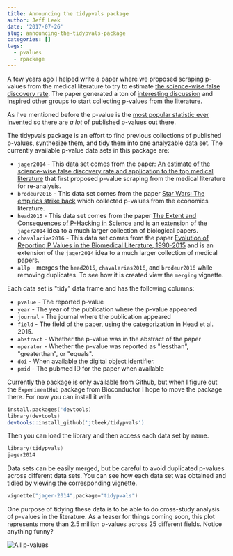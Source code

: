 ```yaml
---
title: Announcing the tidypvals package
author: Jeff Leek
date: '2017-07-26'
slug: announcing-the-tidypvals-package
categories: []
tags:
  - pvalues
  - rpackage
---
```


A few years ago I helped write a paper where we proposed scraping p-values from the medical literature to try to estimate [the science-wise false discovery rate](https://academic.oup.com/biostatistics/article/15/1/1/244509/An-estimate-of-the-science-wise-false-discovery). The paper generated a ton of [interesting discussion](https://simplystatistics.org/2013/09/25/is-most-science-false-the-titans-weigh-in/) and inspired other groups to start collecting p-values from the literature. 

As I've mentioned before the p-value is the [most popular statistic ever invented](https://simplystatistics.org/2012/01/06/p-values-and-hypothesis-testing-get-a-bad-rap-but-we/) so there are _a lot_ of published p-values out there. 

The tidypvals package is an effort to find previous collections of published p-values, synthesize them, and tidy them into one analyzable data set. The currently available p-value data sets in this package are: 

* `jager2014` - This data set comes from the paper: [An estimate of the science-wise false discovery rate and application to the top medical literature](https://academic.oup.com/biostatistics/article/15/1/1/244509/An-estimate-of-the-science-wise-false-discovery) that first proposed p-value scraping from the medical literature for re-analysis.
* `brodeur2016` - This data set comes from the paper [Star Wars: The empirics strike back](https://www.aeaweb.org/articles?id=10.1257/app.20150044) which collected p-values from the economics literature.
* `head2015` - This data set comes from the paper [The Extent and Consequences of P-Hacking in Science](http://journals.plos.org/plosbiology/article?id=10.1371/journal.pbio.1002106) and is an extension of the `jager2014` idea to a much larger collection of biological papers. 
* `chavalarias2016` - This data set comes from the paper [Evolution of Reporting P Values in the Biomedical Literature, 1990-2015](https://jamanetwork.com/journals/jama/fullarticle/10.1001/jama.2016.1952) and is an extension of the `jager2014` idea to a much larger collection of medical papers. 
* `allp` - merges the `head2015`, `chavalarias2016`, and `brodeur2016` while removing duplicates. To see how it is created view the `merging` vignette. 


Each data set is "tidy" data frame and has the following columns: 

* `pvalue` - The reported p-value
* `year` - The year of the publication where the p-value appeared
* `journal` - The journal where the publication appeared
* `field` - The field of the paper, using the categorization in Head et al. 2015.
* `abstract` - Whether the p-value was in the abstract of the paper
* `operator` - Whether the p-value was reported as "lessthan", "greaterthan", or "equals". 
* `doi` - When available the digital object identifier. 
* `pmid` - The pubmed ID for the paper when available


Currently the package is only available from Github, but when I figure out the `ExperimentHub` package from Bioconductor I hope to move the package there. For now you can install it with

```S
install.packages('devtools)
library(devtools)
devtools::install_github('jtleek/tidypvals')
```
Then you can load the library and then access each data set by name.  

```S
library(tidypvals)
jager2014
```

Data sets can be easily merged, but be careful to avoid duplicated p-values across different data sets. You can see how each data set was obtained and tidied by viewing the corresponding vignette. 

```S
vignette("jager-2014",package="tidypvals")
```

One purpose of tidying these data is to be able to do cross-study analysis of p-values in the literature. As a teaser for things coming soon, this plot represents more than 2.5 million p-values across 25 different fields. Notice anything funny? 


![All p-values](https://user-images.githubusercontent.com/1571674/28619649-6127b58a-71d7-11e7-82f0-3c911ce7d1f0.png)
